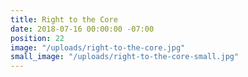 ```yaml
---
title: Right to the Core
date: 2018-07-16 00:00:00 -07:00
position: 22
image: "/uploads/right-to-the-core.jpg"
small_image: "/uploads/right-to-the-core-small.jpg"
---
```


